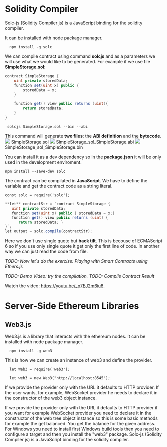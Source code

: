 # Solidity Compiler

Solc-js (Solidity Compiler js) is a JavaScript binding for the solidity compiler. 

It can be installed with node package manager. 

      npm install -g solc

We can compile contract using command **solcjs** and as a parameters we will use what we would like to be generated. For example if we use file **SimpleStorage.sol**:
```cs
contract SimpleStorage {
	uint private storedData;
	function set(uint x) public {
	    storedData = x;
	}

	function get() view public returns (uint){
	    return storedData;
	}
}
```


     solcjs SimpleStorage.sol --bin --abi 

This command will generate **two files**: the **ABI definition** and the **bytecode**.
![](/assets/server-side-ethereum-libraries-solc-js-01.png) SimpleStorage.sol
![](/assets/server-side-ethereum-libraries-solc-js-02.png) SimpleStorage_sol_SimpleStorage.abi
![](/assets/server-side-ethereum-libraries-solc-js-03.png) SimpleStorage_sol_SimpleStorage.bin



You can install it as a dev dependency so in the **package.json** it will be only used in the development enviroment. 

```npm install --save-dev solc```


The contract can be compilated in **JavaScript**. We have to define the variable and get the contract code as a string literal. 

`const solc = require('solc');`

```cs
**let** contractStr = `contract SimpleStorage {
   uint private storedData;
   function set(uint x) public { storedData = x;}
   function get() view public returns (uint) {
      return storedData; }
}`;
let output = solc.compile(contractStr);
```

Here we don`t use single quote but **back tilt**. This is becouse of ECMAScript 6 so if you use only single quote it get only the first line of code. In another way we can just read the code from file.

*TODO: Now let`s do the exercise: Playing with Smart Contracts using Ethers.js*

*TODO: Demo Video: try the compilation.*
*TODO: Compile Contract Result*


<div class="video-player">
  Watch the video: <a target="_blank" href="https://youtu.be/_p7EJ2m6iu8">https://youtu.be/_p7EJ2m6iu8</a>.
</div>
<script src="/assets/js/video.js"></script>





# Server-Side Ethereum Libraries


## Web3.js
Web3.js is a library that interacts with the ethereum nodes. 
It can be installed with node package manager. 

      npm install -g web3

This is how we can create an instance of web3 and define the provider.  

      let Web3 = require('web3');

      let web3 = new Web3("http://localhost:8545");

If we provide the provider only with the URL it defaults to HTTP provider. If the user wants, for example, WebSocket provider he needs to declare it in the constructor of the web3 object instance.





If we provide the provider only with the URL it defaults to HTTP provider if you want for example WebSocket provider you need to declare it in the constructor of the web tree object instance so this is some basic methods for example the get balanced. You get the balance for the given address. For Windows you need to install first Windows build tools then you need to configure a target and then you install the "web3" package.
Solc-js (Solidity Compiler js) is a JavaScript binding for the solidity compiler.













